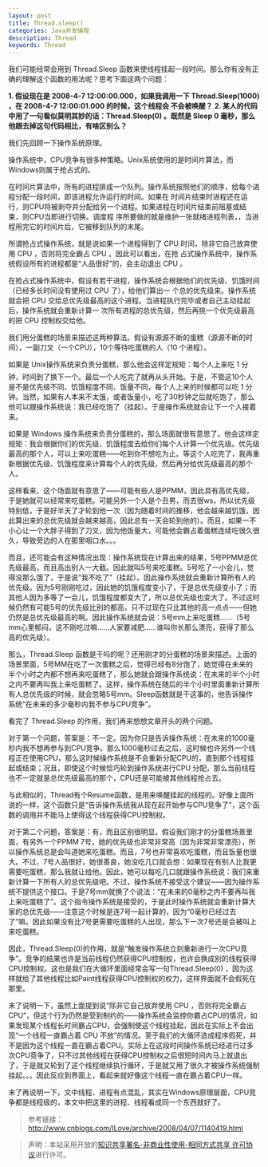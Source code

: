 ```yaml
---
layout: post
title: Thread.sleep()
categories: Java并发编程
description: Thread
keywords: Thread
---
```


我们可能经常会用到 Thread.Sleep 函数来使线程挂起一段时间。那么你有没有正确的理解这个函数的用法呢？思考下面这两个问题：

**1. 假设现在是 2008-4-7 12:00:00.000，如果我调用一下 Thread.Sleep(1000) ，在 2008-4-7 12:00:01.000 的时候，这个线程会 不会被唤醒？**
**2. 某人的代码中用了一句看似莫明其妙的话：Thread.Sleep(0) 。既然是 Sleep 0 毫秒，那么他跟去掉这句代码相比，有啥区别么？**

我们先回顾一下操作系统原理。

操作系统中，CPU竞争有很多种策略。Unix系统使用的是时间片算法，而Windows则属于抢占式的。

在时间片算法中，所有的进程排成一个队列。操作系统按照他们的顺序，给每个进程分配一段时间，即该进程允许运行的时间。如果在 时间片结束时进程还在运行，则CPU将被剥夺并分配给另一个进程。如果进程在时间片结束前阻塞或结束，则CPU当即进行切换。调度程 序所要做的就是维护一张就绪进程列表，，当进程用完它的时间片后，它被移到队列的末尾。

所谓抢占式操作系统，就是说如果一个进程得到了 CPU 时间，除非它自己放弃使用 CPU ，否则将完全霸占 CPU 。因此可以看出，在抢 占式操作系统中，操作系统假设所有的进程都是“人品很好”的，会主动退出 CPU 。

在抢占式操作系统中，假设有若干进程，操作系统会根据他们的优先级、饥饿时间（已经多长时间没有使用过 CPU 了），给他们算出一 个总的优先级来。操作系统就会把 CPU 交给总优先级最高的这个进程。当进程执行完毕或者自己主动挂起后，操作系统就会重新计算一 次所有进程的总优先级，然后再挑一个优先级最高的把 CPU 控制权交给他。

我们用分蛋糕的场景来描述这两种算法。假设有源源不断的蛋糕（源源不断的时间），一副刀叉（一个CPU），10个等待吃蛋糕的人（10 个进程）。

如果是 Unix操作系统来负责分蛋糕，那么他会这样定规矩：每个人上来吃 1 分钟，时间到了换下一个。最后一个人吃完了就再从头开始。于是，不管这10个人是不是优先级不同、饥饿程度不同、饭量不同，每个人上来的时候都可以吃 1 分钟。当然，如果有人本来不太饿，或者饭量小，吃了30秒钟之后就吃饱了，那么他可以跟操作系统说：我已经吃饱了（挂起）。于是操作系统就会让下一个人接着来。

如果是 Windows 操作系统来负责分蛋糕的，那么场面就很有意思了。他会这样定规矩：我会根据你们的优先级、饥饿程度去给你们每个人计算一个优先级。优先级最高的那个人，可以上来吃蛋糕——吃到你不想吃为止。等这个人吃完了，我再重新根据优先级、饥饿程度来计算每个人的优先级，然后再分给优先级最高的那个人。

这样看来，这个场面就有意思了——可能有些人是PPMM，因此具有高优先级，于是她就可以经常来吃蛋糕。可能另外一个人是个丑男，而去很ws，所以优先级特别低，于是好半天了才轮到他一次（因为随着时间的推移，他会越来越饥饿，因此算出来的总优先级就会越来越高，因此总有一天会轮到他的）。而且，如果一不小心让一个大胖子得到了刀叉，因为他饭量大，可能他会霸占着蛋糕连续吃很久很久，导致旁边的人在那里咽口水。。。

而且，还可能会有这种情况出现：操作系统现在计算出来的结果，5号PPMM总优先级最高，而且高出别人一大截。因此就叫5号来吃蛋糕。5号吃了一小会儿，觉得没那么饿了，于是说“我不吃了”（挂起）。因此操作系统就会重新计算所有人的优先级。因为5号刚刚吃过，因此她的饥饿程度变小了，于是总优先级变小了；而其他人因为多等了一会儿，饥饿程度都变大了，所以总优先级也变大了。不过这时候仍然有可能5号的优先级比别的都高，只不过现在只比其他的高一点点——但她仍然是总优先级最高的啊。因此操作系统就会说：5号mm上来吃蛋糕……（5号mm心里郁闷，这不刚吃过嘛……人家要减肥……谁叫你长那么漂亮，获得了那么高的优先级）。

那么，Thread.Sleep 函数是干吗的呢？还用刚才的分蛋糕的场景来描述。上面的场景里面，5号MM在吃了一次蛋糕之后，觉得已经有8分饱了，她觉得在未来的半个小时之内都不想再来吃蛋糕了，那么她就会跟操作系统说：在未来的半个小时之内不要再叫我上来吃蛋糕了。这样，操作系统在随后的半个小时里面重新计算所有人总优先级的时候，就会忽略5号mm。Sleep函数就是干这事的，他告诉操作系统“在未来的多少毫秒内我不参与CPU竞争”。

看完了 Thread.Sleep 的作用，我们再来想想文章开头的两个问题。

对于第一个问题，答案是：不一定。因为你只是告诉操作系统：在未来的1000毫秒内我不想再参与到CPU竞争。那么1000毫秒过去之后，这时候也许另外一个线程正在使用CPU，那么这时候操作系统是不会重新分配CPU的，直到那个线程挂起或结束；况且，即使这个时候恰巧轮到操作系统进行CPU 分配，那么当前线程也不一定就是总优先级最高的那个，CPU还是可能被其他线程抢占去。

与此相似的，Thread有个Resume函数，是用来唤醒挂起的线程的。好像上面所说的一样，这个函数只是“告诉操作系统我从现在起开始参与CPU竞争了”，这个函数的调用并不能马上使得这个线程获得CPU控制权。

对于第二个问题，答案是：有，而且区别很明显。假设我们刚才的分蛋糕场景里面，有另外一个PPMM 7号，她的优先级也非常非常高（因为非常非常漂亮），所以操作系统总是会叫道她来吃蛋糕。而且，7号也非常喜欢吃蛋糕，而且饭量也很大。不过，7号人品很好，她很善良，她没吃几口就会想：如果现在有别人比我更需要吃蛋糕，那么我就让给他。因此，她可以每吃几口就跟操作系统说：我们来重新计算一下所有人的总优先级吧。不过，操作系统不接受这个建议——因为操作系统不提供这个接口。于是7号mm就换了个说法：“在未来的0毫秒之内不要再叫我上来吃蛋糕了”。这个指令操作系统是接受的，于是此时操作系统就会重新计算大家的总优先级——注意这个时候是连7号一起计算的，因为“0毫秒已经过去了”嘛。因此如果没有比7号更需要吃蛋糕的人出现，那么下一次7号还是会被叫上来吃蛋糕。

因此，Thread.Sleep(0)的作用，就是“触发操作系统立刻重新进行一次CPU竞争”。竞争的结果也许是当前线程仍然获得CPU控制权，也许会换成别的线程获得CPU控制权。这也是我们在大循环里面经常会写一句Thread.Sleep(0) ，因为这样就给了其他线程比如Paint线程获得CPU控制权的权力，这样界面就不会假死在那里。

末了说明一下，虽然上面提到说“除非它自己放弃使用 CPU ，否则将完全霸占 CPU”，但这个行为仍然是受到制约的——操作系统会监控你霸占CPU的情况，如果发现某个线程长时间霸占CPU，会强制使这个线程挂起，因此在实际上不会出现“一个线程一直霸占着 CPU 不放”的情况。至于我们的大循环造成程序假死，并不是因为这个线程一直在霸占着CPU。实际上在这段时间操作系统已经进行过多次CPU竞争了，只不过其他线程在获得CPU控制权之后很短时间内马上就退出了，于是就又轮到了这个线程继续执行循环，于是就又用了很久才被操作系统强制挂起。。。因此反应到界面上，看起来就好像这个线程一直在霸占着CPU一样。

末了再说明一下，文中线程、进程有点混乱，其实在Windows原理层面，CPU竞争都是线程级的，本文中把这里的进程、线程看成同一个东西就好了。

> 参考链接：http://www.cnblogs.com/ILove/archive/2008/04/07/1140419.html

> 声明：本站采用开放的[知识共享署名-非商业性使用-相同方式共享 许可协议](https://creativecommons.org/licenses/by-nc-sa/3.0/deed.zh)进行许可。
